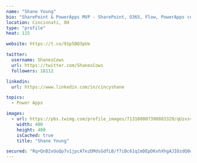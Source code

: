 ```yaml
---
name: "Shane Young"
bio: "SharePoint & PowerApps MVP - SharePoint, O365, Flow, PowerApps consulting? @PowerApps911 | Pure Snark? You found it."
location: Cincinnati, OH
type: "profile"
heat: 115

website: https://t.co/91p5BQ3pUe

twitter:
  username: ShanesCows
  url: https://twitter.com/ShanesCows
  followers: 18112

linkedin:
  url: https://www.linkedin.com/in/cincyshane

topics:
  - Power Apps

images:
  - url: https://pbs.twimg.com/profile_images/713100007398883329/qUzvsvQ3_400x400.jpg
    width: 400
    height: 400
    isCached: true
    title: "Shane Young"

secured: "Rq+QnB2xUuQp7v1jpcATezDMdsGdfLB/f7iBc61q1mDEpDKxhXhgAJIOzdQ0q7zTnOEfOG3xvP6yxnRloAuhyH2OiyCCra+AM5F+G7zyvub+46Hw2296D3RHr7JiVufBXNML/3GIwinJovr602OWPWyg/sz+b95WI263QlJROWUvNTnvD7eYnZOZSn3quNFvS6A+1P3vgfTiWuhtVAb6YZg582Z7gTdsgFMn79LKwzlVgtBysd8LgOM+3+62JGPZoUlVfPhx5N2SzMPwo2FKVcIBkqxS9R2E/Sl71iNa9v0c1IwCqDjnyWtET6S6d41qthzcpsyhg38QNZ5WhXzTQROoeUVZauyItjSvSNB9x5dTA7Gr/3Rqi4PKd4UXuSQYdhNoR5eGB7mxCgWLeRYv3OUhEMn1/JukW2tN/hds32k=;EPylcKE44n/mBXMqok2tNw=="
---
```



